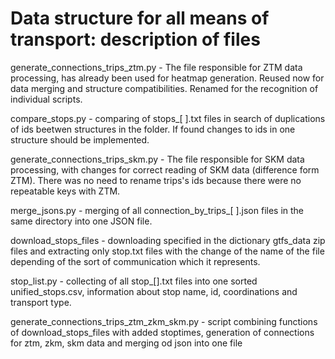 # Data structure for all means of transport: description of files

generate_connections_trips_ztm.py - The file responsible for ZTM data processing, has already been used for heatmap generation. Reused now for data merging and structure compatibilities. Renamed for the recognition of individual scripts.

compare_stops.py - comparing of stops_[ ].txt files in search of duplications of ids beetwen structures in the folder. If found changes to ids in one structure should be implemented.

generate_connections_trips_skm.py - The file responsible for SKM data processing, with changes for correct reading of SKM data (difference form ZTM). There was no need to rename trips's ids because there were no repeatable keys with ZTM.

merge_jsons.py - merging of all connection_by_trips_[ ].json files in the same directory into one JSON file.

download_stops_files - downloading specified in the dictionary gtfs_data zip files and extracting only stop.txt files with the change of the name of the file depending of the sort of communication which it represents.

stop_list.py - collecting of all stop_[].txt files into one sorted unified_stops.csv, information about stop name, id, coordinations and transport type.

generate_connections_trips_ztm_zkm_skm.py - script combining functions of download_stops_files with added stoptimes, generation of connections for ztm, zkm, skm data and merging od json into one file

